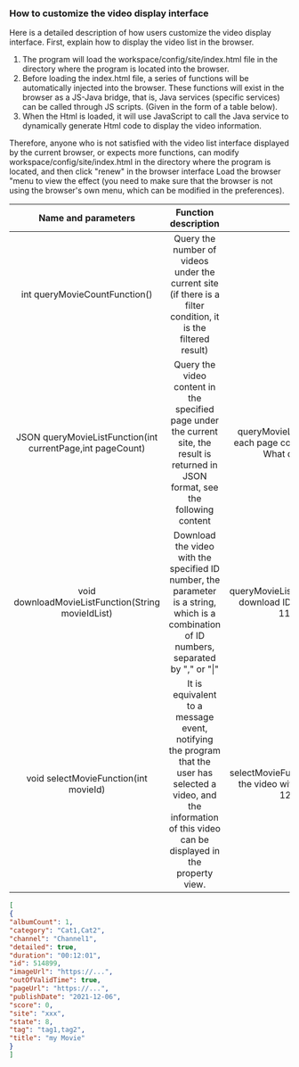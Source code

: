 ### How to customize the video display interface

Here is a detailed description of how users customize the video display interface.
First, explain how to display the video list in the browser.

1. The program will load the workspace/config/site/index.html file in the directory where the program is located into the browser.
2. Before loading the index.html file, a series of functions will be automatically injected into the browser. These functions will exist in the browser as a JS-Java bridge, that is, Java services (specific services) can be called through JS scripts. (Given in the form of a table below).
3. When the Html is loaded, it will use JavaScript to call the Java service to dynamically generate Html code to display the video information.

Therefore, anyone who is not satisfied with the video list interface displayed by the current browser, or expects more functions, can modify workspace/config/site/index.html in the directory where the program is located, and then click "renew" in the browser interface Load the browser "menu to view the effect (you need to make sure that the browser is not using the browser's own menu, which can be modified in the preferences).

| Name and parameters | Function description | Example |
| :-: | :-: | :-: |
| int queryMovieCountFunction() | Query the number of videos under the current site (if there is a filter condition, it is the filtered result) | |
| JSON queryMovieListFunction(int currentPage,int pageCount) | Query the video content in the specified page under the current site, the result is returned in JSON format, see the following content | queryMovieListFunction(10,40) When each page contains 40 records, the first What data are on page 10 |
| void downloadMovieListFunction(String movieIdList) | Download the video with the specified ID number, the parameter is a string, which is a combination of ID numbers, separated by "," or "\|" | queryMovieListFunction("11456,23768") download ID number is Two videos of 11456 and 23768 |
| void selectMovieFunction(int movieId) | It is equivalent to a message event, notifying the program that the user has selected a video, and the information of this video can be displayed in the property view. | selectMovieFunction(12345) Notifies that the video with the program ID number 12345 is selected |

```json
[
{
"albumCount": 1,
"category": "Cat1,Cat2",
"channel": "Channel1",
"detailed": true,
"duration": "00:12:01",
"id": 514899,
"imageUrl": "https://...",
"outOfValidTime": true,
"pageUrl": "https://...",
"publishDate": "2021-12-06",
"score": 0,
"site": "xxx",
"state": 8,
"tag": "tag1,tag2",
"title": "my Movie"
}
]
```